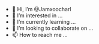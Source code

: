 - 👋 Hi, I’m @Jamxoocharl
- 👀 I’m interested in ...
- 🌱 I’m currently learning ...
- 💞️ I’m looking to collaborate on ...
- 📫 How to reach me ...

<!---
Jamxoocharl/Jamxoocharl is a ✨ special ✨ repository because its `README.md` (this file) appears on your GitHub profile.
You can click the Preview link to take a look at your changes.
--->
